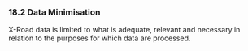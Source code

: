 ### 18.2 Data Minimisation

X-Road data is limited to what is adequate, relevant and necessary in relation to the purposes for which data are processed.
